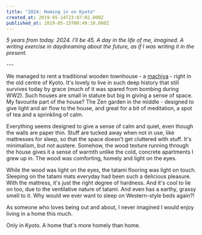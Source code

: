 ```yaml
---
title: "2024: Homing in on Kyoto"
created_at: 2019-05-14T23:07:02.000Z
published_at: 2019-05-15T00:49:10.000Z
---
```

_5 years from today. 2024. I'll be 45. A day in the life of me, imagined. A writing exercise in daydreaming about the future, as if I was writing it in the present._

  

\---

  

We managed to rent a traditional wooden townhouse - a [machiya](https://en.wikipedia.org/wiki/Machiya) - right in the old centre of Kyoto. It's lovely to live in such deep history that still survives today by grace (much of it was spared from bombing during WW2). Such houses are small in stature but big in giving a sense of space. My favourite part of the house? The Zen garden in the middle - designed to give light and air flow to the house, and great for a bit of meditation, a spot of tea and a sprinkling of calm.

  

Everything seems designed to give a sense of calm and quiet, even though the walls are paper thin. Stuff are tucked away when not in use, like mattresses for sleep, so that the space doesn't get cluttered with stuff. It's minimalism, but not austere. Somehow, the wood texture running through the house gives it a sense of warmth unlike the cold, concrete apartments I grew up in. The wood was comforting, homely and light on the eyes. 

  

While the wood was light on the eyes, the tatami flooring was light on touch. Sleeping on the tatami mats everyday had been such a delicious pleasure. With the mattress, it's just the right degree of hardness. And it's cool to lie on too, due to the ventilative nature of tatami. And even has a earthy, grassy smell to it. Why would we ever want to sleep on Western-style beds again?! 

  

As someone who loves being out and about, I never imagined I would enjoy living in a home this much. 

  

Only in Kyoto. A home that's more homely than home.
